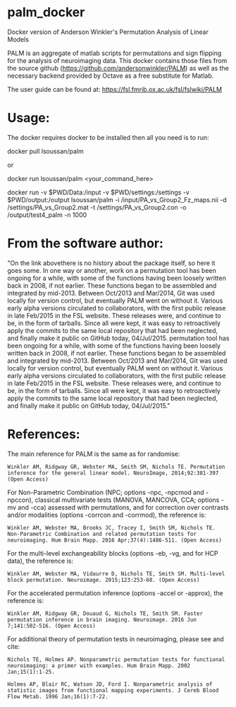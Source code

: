# palm_docker

Docker version of Anderson Winkler's Permutation Analysis of Linear Models

PALM is an aggregate of matlab scripts for permutations and sign flipping for the analysis of neuroimaging data. This docker contains those files from the source github (https://github.com/andersonwinkler/PALM) as well as the necessary backend provided by Octave as a free substitute for Matlab.

The user guide can be found at: https://fsl.fmrib.ox.ac.uk/fsl/fslwiki/PALM

# Usage:

The docker requires docker to be installed then all you need is to run:

docker pull lsoussan/palm

or 

docker run lsoussan/palm <your_command_here>

docker run -v $PWD/Data:/input -v $PWD/settings:/settings -v $PWD/output:/output lsoussan/palm -i /input/PA_vs_Group2_Fz_maps.nii -d /settings/PA_vs_Group2.mat -t /settings/PA_vs_Group2.con -o /output/test4_palm -n 1000

# From the software author:

"On the link abovethere is no history about the package itself, so here it goes some. In one way or another, work on a permutation tool has been ongoing for a while, with some of the functions having been loosely written back in 2008, if not earlier. These functions began to be assembled and integrated by mid-2013. Between Oct/2013 and Mar/2014, Git was used locally for version control, but eventually PALM went on without it. Various early alpha versions circulated to collaborators, with the first public release in late Feb/2015 in the FSL website. These releases were, and continue to be, in the form of tarballs. Since all were kept, it was easy to retroactively apply the commits to the same local repository that had been neglected, and finally make it public on GitHub today, 04/Jul/2015. permutation tool has been ongoing for a while, with some of the functions having been loosely written back in 2008, if not earlier. These functions began to be assembled and integrated by mid-2013. Between Oct/2013 and Mar/2014, Git was used locally for version control, but eventually PALM went on without it. Various early alpha versions circulated to collaborators, with the first public release in late Feb/2015 in the FSL website. These releases were, and continue to be, in the form of tarballs. Since all were kept, it was easy to retroactively apply the commits to the same local repository that had been neglected, and finally make it public on GitHub today, 04/Jul/2015."

# References:

The main reference for PALM is the same as for randomise:

    Winkler AM, Ridgway GR, Webster MA, Smith SM, Nichols TE. Permutation inference for the general linear model. NeuroImage, 2014;92:381-397 (Open Access)

For Non-Parametric Combination (NPC; options -npc, -npcmod and -npccon), classical multivariate tests (MANOVA, MANCOVA, CCA; options -mv and -cca) assessed with permutations, and for correction over contrasts and/or modalities (options -corrcon and -corrmod), the reference is:

    Winkler AM, Webster MA, Brooks JC, Tracey I, Smith SM, Nichols TE. Non-Parametric Combination and related permutation tests for neuroimaging. Hum Brain Mapp. 2016 Apr;37(4):1486-511. (Open Access)

For the multi-level exchangeability blocks (options -eb, -vg, and for HCP data), the reference is:

    Winkler AM, Webster MA, Vidaurre D, Nichols TE, Smith SM. Multi-level block permutation. Neuroimage. 2015;123:253-68. (Open Access)

For the accelerated permutation inference (options -accel or -approx), the reference is:

    Winkler AM, Ridgway GR, Douaud G, Nichols TE, Smith SM. Faster permutation inference in brain imaging. Neuroimage. 2016 Jun 7;141:502-516. (Open Access)

For additional theory of permutation tests in neuroimaging, please see and cite:

    Nichols TE, Holmes AP. Nonparametric permutation tests for functional neuroimaging: a primer with examples. Hum Brain Mapp. 2002 Jan;15(1):1-25.

    Holmes AP, Blair RC, Watson JD, Ford I. Nonparametric analysis of statistic images from functional mapping experiments. J Cereb Blood Flow Metab. 1996 Jan;16(1):7-22.

